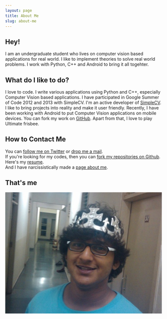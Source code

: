 ```yaml
---
layout: page
title: About Me
slug: about-me
---
```


## Hey!

I am an undergraduate student who lives on computer vision based applications for real world. I like to implement theories to solve real world problems. I work with Python, C++ and Android to bring it all togehter.

## What do I like to do?

I love to code. I write various applications using Python and C++, especially Computer Vision based applications. I have participated in Google Summer of Code 2012 and 2013 with SimpleCV. I'm an active developer of [SimpleCV](http://simplecv.org/). I like to bring projects into reality and make it user friendly. Recently, I have been working with Android to put Computer Vision applications on mobile devices. You can fork my work on [GitHub](https://github.com/jayrambhia). Apart from that, I love to play Ultimate frisbee.

## How to Contact Me

You can <a href="http://twitter.com/jayrambhia">follow me on Twitter</a> or <a href="mailto:jayrambhia777@gmail.com" class="highlight">drop me a mail</a>.<br/>If you're looking for my codes, then you can <a href="https://github.com/jayrambhia">fork my repositories on Github</a>.<br/>Here's my <a href="http://goo.gl/G8MZH">resume</a>.<br/>And I have narcissistically made a <a href="/Me">page about me</a>.

## That's me

<div class="islet">
  <img class="img--center img--small" src="/assets/images/grav2.jpg" />
</div>